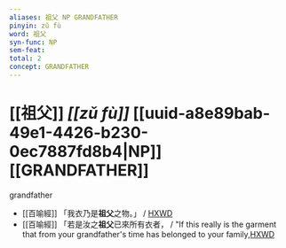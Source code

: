 ```yaml
---
aliases: 祖父 NP GRANDFATHER
pinyin: zǔ fù
word: 祖父
syn-func: NP
sem-feat: 
total: 2
concept: GRANDFATHER 
---
```

# [[祖父]] *[[zǔ fù]]*  [[uuid-a8e89bab-49e1-4426-b230-0ec7887fd8b4|NP]] [[GRANDFATHER]]
grandfather
 - [[百喻經]] 「我衣乃是**祖父**之物。」 / [HXWD](https://hxwd.org/textview.html?location=KR6b0066_T_001-0544a.53)
 - [[百喻經]] 「若是汝之**祖父**已來所有衣者， / "If this really is the garment that from your grandfather's time has belonged to your family,[HXWD](https://hxwd.org/textview.html?location=KR6b0066_T_001-0544a.63)